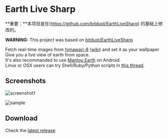 Earth Live Sharp
===


**重要：**本项目是在(https://github.com/bitdust/EarthLiveSharp) 的基础上修改的。  

**WARNING:** This project was based on [bitdust/EarthLiveSharp](https://github.com/bitdust/EarthLiveSharp)  

Fetch real-time images from [himawari-8](http://himawari8.nict.go.jp/)  ([wiki](https://en.wikipedia.org/wiki/Himawari_8))  and set it as your wallpaper  
Give you a live view of earth from space.  
It's also recommanded to use [Mantou Earth](https://github.com/oxoooo/earth) on Android.  
Linux or OSX users can try Shell/Ruby/Python scripts in [this thread](https://www.v2ex.com/t/241563).
## Screenshots
![screenshot1](https://cloud.githubusercontent.com/assets/6072743/17474278/b7e1bf20-5d87-11e6-82c9-fc1b528b042d.png)

![sample](EarthLiveWallpaper/EarthLiveSharp/QQ截图20161025144104.png) 
## Download
Check the [latest release](https://github.com/arckalsun/EarthLiveWallpaper/releases).
